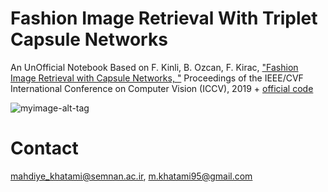 # **Fashion Image Retrieval With Triplet Capsule Networks**

An UnOfficial Notebook Based on F. Kinli, B. Ozcan, F. Kirac, ["Fashion Image Retrieval with Capsule Networks, "](https://openaccess.thecvf.com/content_ICCVW_2019/papers/CVFAD/Kinli_Fashion_Image_Retrieval_with_Capsule_Networks_ICCVW_2019_paper.pdf) Proceedings of the IEEE/CVF International Conference on Computer Vision (ICCV), 2019 + [official code](https://github.com/birdortyedi/image-retrieval-with-capsules) 


![myimage-alt-tag](https://i.postimg.cc/FRtGbDyH/2022-07-09-15-58-38-Window.png)


# Contact 
mahdiye_khatami@semnan.ac.ir, m.khatami95@gmail.com

